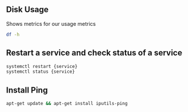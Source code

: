 ## Disk Usage

Shows metrics for our usage metrics

```sh
df -h
```

## Restart a service and check status of a service

```sh
systemctl restart {service}
systemctl status {service}
```

## Install Ping

```sh
apt-get update && apt-get install iputils-ping
```